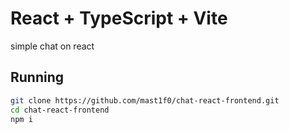 # React + TypeScript + Vite

simple chat on react


## Running 

``` bash
git clone https://github.com/mast1f0/chat-react-frontend.git
cd chat-react-frontend
npm i
```

